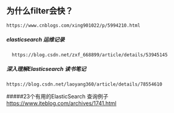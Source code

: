 ##  为什么filter会快？
    https://www.cnblogs.com/xing901022/p/5994210.html
    
    
##### elasticsearch 运维记录
      https://blog.csdn.net/zxf_668899/article/details/53945145
      
##### 深入理解Elasticsearch 读书笔记
    https://blog.csdn.net/laoyang360/article/details/78554610
    
#####23个有用的ElasticSearch 查询例子
    https://www.iteblog.com/archives/1741.html              